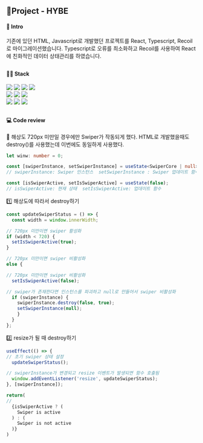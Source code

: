 ## 🚩Project - HYBE

#### 📰 Intro 
기존에 있던 HTML, Javascript로 개발했던 프로젝트를 React, Typescript, Recoil로 마이그레이션했습니다. Typescript로 오류를 최소화하고 Recoil를 사용하여 React에 친화적인 데이터 상태관리를 하였습니다.

##
#### 👩‍💻 Stack 
<div>
  <img src="https://img.shields.io/badge/React-61DAFB?style=for-the-badge&logo=react&logoColor=white">
  <img src="https://img.shields.io/badge/Recoil-3578e5?style=for-the-badge&logo=recoil&logoColor=white">
  <img src="https://img.shields.io/badge/css-1572b6?style=for-the-badge&logo=css3&logoColor=white">
  <img src="https://img.shields.io/badge/typescript-3178c6?style=for-the-badge&logo=typescript&logoColor=white">
</div>
<div>
  <img src="https://img.shields.io/badge/Figma-F24E1E?style=for-the-badge&logo=figma&logoColor=white">
  <img src="https://img.shields.io/badge/git-F05032?style=for-the-badge&logo=git&logoColor=white">
  <img src="https://img.shields.io/badge/github-181717?style=for-the-badge&logo=github&logoColor=white">
</div>
<div>
  <img src="https://img.shields.io/badge/gsap-0AE448?style=for-the-badge&logo=gsap&logoColor=white">
  <img src="https://img.shields.io/badge/swiper.js-6332F6?style=for-the-badge&logo=aos&logoColor=white">
  <img src="https://img.shields.io/badge/aos-1FA2ED?style=for-the-badge&logo=aos&logoColor=white">
</div>

##
#### 💻 Code review
🔸 해상도 720px 미만일 경우에만 Swiper가 작동되게 했다. HTML로 개발했을때도 destroy()를 사용했는데 이번에도 동일하게 사용했다.
```typescript
let winw: number = 0;

const [swiperInstance, setSwiperInstance] = useState<SwiperCore | null>(null);
// swiperInstance: Swiper 인스턴스  setSwiperInstance : Swiper 업데이트 함수

const [isSwiperActive, setIsSwiperActive] = useState(false);
// isSwiperActive: 현재 상태  setIsSwiperActive: 업데이트 함수
```
  1️⃣ 해상도에 따라서 destroy하기
```typescript
const updateSwiperStatus = () => {
  const width = window.innerWidth;

// 720px 미만이면 swiper 활성화
if (width < 720) {
  setIsSwiperActive(true);
}

// 720px 미만이면 swiper 비활성화
else {

// 720px 미만이면 swiper 비활성화
  setIsSwiperActive(false);

// swiper가 존재한다면 인스턴스를 파괴하고 null로 만들어서 swiper 비활성화
  if (swiperInstance) {
    swiperInstance.destroy(false, true);
    setSwiperInstance(null);
    }
  }
};
```
  2️⃣ resize가 될 때 destroy하기
```typescript
useEffect(() => {
// 초기 swiper 상태 설정
  updateSwiperStatus();

// swiperInstance가 변경되고 resize 이벤트가 발생되면 함수 호출됨
  window.addEventListener('resize', updateSwiperStatus);
}, [swiperInstance]);

return(
//
  {isSwiperActive ? (
    Swiper is active
  ) : (
    Swiper is not active
  )}
)
```

